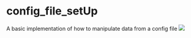 # config_file_setUp
A basic implementation of how to manipulate data from a config file
![](https://j.gifs.com/q71KBD.gif)

